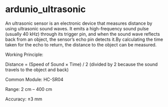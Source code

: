 # ardunio_ultrasonic
An ultrasonic sensor is an electronic device that measures distance by using ultrasonic sound waves. It emits a high-frequency sound pulse (usually 40 kHz) through its trigger pin, and when the sound wave reflects back from an object, the sensor’s echo pin detects it.By calculating the time taken for the echo to return, the distance to the object can be measured.

Working Principle:

Distance = (Speed of Sound × Time) / 2 (divided by 2 because the sound travels to the object and back)

Common Module: HC-SR04

Range: 2 cm – 400 cm

Accuracy: ±3 mm

